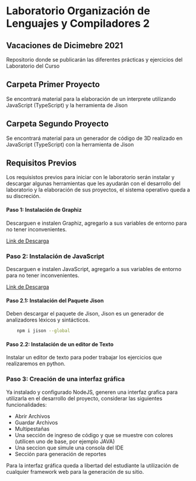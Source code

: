 # Laboratorio Organización de Lenguajes y Compiladores 2

## Vacaciones de Dicimebre 2021

Repositorio donde se publicarán las diferentes prácticas y ejercicios del Laboratorio del Curso

## Carpeta Primer Proyecto
Se encontrará material para la elaboración de un interprete utilizando JavaScript (TypeScript) y la herramienta de Jison

## Carpeta Segundo Proyecto
Se encontrará material para un generador de código de 3D realizado en JavaScript (TypeScript) con la herramienta de Jison

## Requisitos Previos

Los requisistos previos para iniciar con le laboratorio serán instalar y descargar algunas herramientas que les ayudarán con el desarrollo del laboratorio y la elaboración de sus proyectos, el sistema operativo queda a su discreción.

#### Paso 1: Instalación de Graphiz
Descarguen e instalen Graphiz, agregarlo a sus variables de entorno para no tener inconvenientes.

[Link de Descarga](https://graphviz.org/download/)

### Paso 2: Instalación de JavaScript

Descarguen e instalen JavaScript, agregarlo a sus variables de entorno para no tener inconvenientes.

[Link de Descarga](https://nodejs.org/en/)

#### Paso 2.1: Instalación del Paquete Jison
Deben descargar el paquete de Jison, Jison es un generador de analizadores léxicos y sintácticos.

``` sh 
    npm i jison --global
```
  
#### Paso 2.2: Instalación de un editor de Texto
Instalar un editor de texto para poder trabajar los ejercicios que realizaremos en python.
   
### Paso 3: Creación de una interfaz gráfica

Ya instalado y configurado NodeJS, generen una interfaz grafica para utilizarla en el desarrollo del proyecto, considerar las siguientes funcionalidades:

- Abrir Archivos
- Guardar Archivos
- Multipestañas
- Una sección de ingreso de código y que se muestre con colores (utilicen uno de base, por ejemplo JAVA)
- Una seccion que simule una consola del IDE
- Sección para generación de reportes

Para la interfaz gráfica queda a libertad del estudiante la utilización de cualquier framework web para la generación de su sitio.
